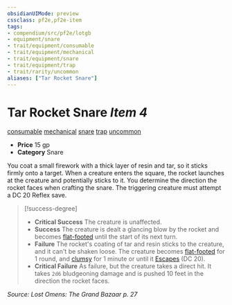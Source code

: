 ```yaml
---
obsidianUIMode: preview
cssclass: pf2e,pf2e-item
tags:
- compendium/src/pf2e/lotgb
- equipment/snare
- trait/equipment/consumable
- trait/equipment/mechanical
- trait/equipment/snare
- trait/equipment/trap
- trait/rarity/uncommon
aliases: ["Tar Rocket Snare"]
---
```

# Tar Rocket Snare *Item 4*  
[consumable](consumable.md)  [mechanical](mechanical.md)  [snare](snare.md)  [trap](trap.md)  [uncommon](uncommon.md)  

- **Price** 15 gp
- **Category** Snare

You coat a small firework with a thick layer of resin and tar, so it sticks firmly onto a target. When a creature enters the square, the rocket launches at the creature and potentially sticks to it. You determine the direction the rocket faces when crafting the snare. The triggering creature must attempt a DC 20 Reflex save.

> [!success-degree] 
> - **Critical Success** The creature is unaffected.
> - **Success** The creature is dealt a glancing blow by the rocket and becomes [flat-footed](conditions.md#Flat-footed) until the start of its next turn.
> - **Failure** The rocket's coating of tar and resin sticks to the creature, and it can't be shaken loose. The creature becomes [flat-footed](conditions.md#Flat-footed) for 1 round, and [clumsy](conditions.md#Clumsy) for 1 minute or until it [Escapes](escape.md) (DC 20).
> - **Critical Failure** As failure, but the creature takes a direct hit. It takes `2d6` bludgeoning damage and is pushed 10 feet in the direction the rocket faces.

*Source: Lost Omens: The Grand Bazaar p. 27*